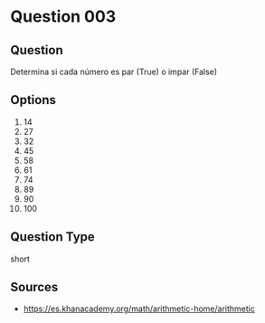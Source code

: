 # Question 003

## Question
Determina si cada número es par (True) o impar (False)

## Options
1. 14
2. 27
3. 32
4. 45
5. 58
6. 61
7. 74
8. 89
9. 90
10. 100

## Question Type
short

## Sources
- https://es.khanacademy.org/math/arithmetic-home/arithmetic